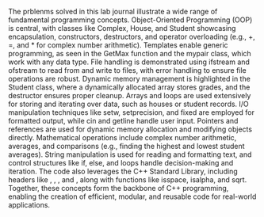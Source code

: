 The prblenms solved in this lab journal illustrate a wide range of fundamental programming concepts. Object-Oriented Programming (OOP) is central, with classes like Complex, House, and Student showcasing encapsulation, constructors, destructors, and operator overloading (e.g., +, =, and * for complex number arithmetic). Templates enable generic programming, as seen in the GetMax function and the mypair class, which work with any data type. File handling is demonstrated using ifstream and ofstream to read from and write to files, with error handling to ensure file operations are robust. Dynamic memory management is highlighted in the Student class, where a dynamically allocated array stores grades, and the destructor ensures proper cleanup. Arrays and loops are used extensively for storing and iterating over data, such as houses or student records. I/O manipulation techniques like setw, setprecision, and fixed are employed for formatted output, while cin and getline handle user input. Pointers and references are used for dynamic memory allocation and modifying objects directly. Mathematical operations include complex number arithmetic, averages, and comparisons (e.g., finding the highest and lowest student averages). String manipulation is used for reading and formatting text, and control structures like if, else, and loops handle decision-making and iteration. The code also leverages the C++ Standard Library, including headers like <iostream>, <fstream>, <iomanip>, and <string>, along with functions like isspace, isalpha, and sqrt. Together, these concepts form the backbone of C++ programming, enabling the creation of efficient, modular, and reusable code for real-world applications.

